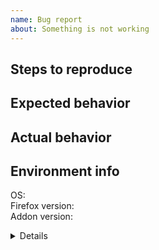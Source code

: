 ```yaml
---
name: Bug report
about: Something is not working
---
```


## Steps to reproduce


## Expected behavior


## Actual behavior


## Environment info
<!-- Tip: You can find this info at the bottom of the settings page. -->
OS:  
Firefox version:  
Addon version:  

<details><code>
<!-- To get details: 
     - Go to the settings page - section "Help"
     - Click on the "Debug info" button
     - Copy and paste here, inside the <code> tag
     Note: all URLs and titles are skipped. -->
</code></details>
